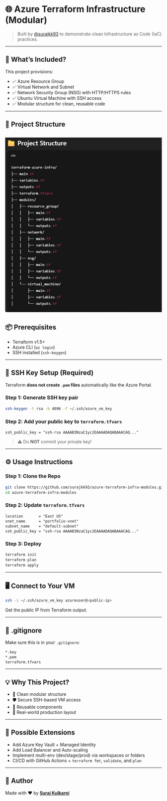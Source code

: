 
# 🌐 Azure Terraform Infrastructure (Modular)

> Built by [@surajkk93](https://github.com/surajkk93) to demonstrate clean Infrastructure as Code (IaC) practices.

---

## 🚀 What’s Included?

This project provisions:

- ✅ Azure Resource Group
- ✅ Virtual Network and Subnet
- ✅ Network Security Group (NSG) with HTTP/HTTPS rules
- ✅ Ubuntu Virtual Machine with SSH access
- ✅ Modular structure for clean, reusable code

---

## 🧱 Project Structure

![alt text](structure-1.jpg)
---

## 📦 Prerequisites

- Terraform v1.5+
- Azure CLI (`az login`)
- SSH installed (`ssh-keygen`)

---

## 🔐 SSH Key Setup (Required)

Terraform **does not create `.pem` files** automatically like the Azure Portal.

### Step 1: Generate SSH key pair

```bash
ssh-keygen -t rsa -b 4096 -f ~/.ssh/azure_vm_key
```

### Step 2: Add your public key to `terraform.tfvars`

```hcl
ssh_public_key = "ssh-rsa AAAAB3NzaC1yc2EAAAADAQABAAACAQ..."
```

> ⚠️ Do **NOT** commit your private key!

---

## ⚙️ Usage Instructions

### Step 1: Clone the Repo

```bash
git clone https://github.com/surajkk93/azure-terraform-infra-modules.git
cd azure-terraform-infra-modules
```

### Step 2: Update `terraform.tfvars`

```hcl
location       = "East US"
vnet_name      = "portfolio-vnet"
subnet_name    = "default-subnet"
ssh_public_key = "ssh-rsa AAAAB3NzaC1yc2EAAAADAQABAAACAQ..."
```

### Step 3: Deploy

```bash
terraform init
terraform plan
terraform apply
```

---

## 🖥️ Connect to Your VM

```bash
ssh -i ~/.ssh/azure_vm_key azureuser@<public-ip>
```

Get the public IP from Terraform output.

---

## 🚫 .gitignore

Make sure this is in your `.gitignore`:

```
*.key
*.pem
terraform.tfvars
```

---

## 💡 Why This Project?

- 🚀 Clean modular structure
- 🛡️ Secure SSH-based VM access
- 🔁 Reusable components
- 📁 Real-world production layout

---

## 📌 Possible Extensions

- Add Azure Key Vault + Managed Identity
- Add Load Balancer and Auto-scaling
- Implement multi-env (dev/stage/prod) via workspaces or folders
- CI/CD with GitHub Actions + `terraform fmt`, `validate`, and `plan`

---

## 🙌 Author

Made with ❤️ by [**Suraj Kulkarni**](https://github.com/surajkk93)
